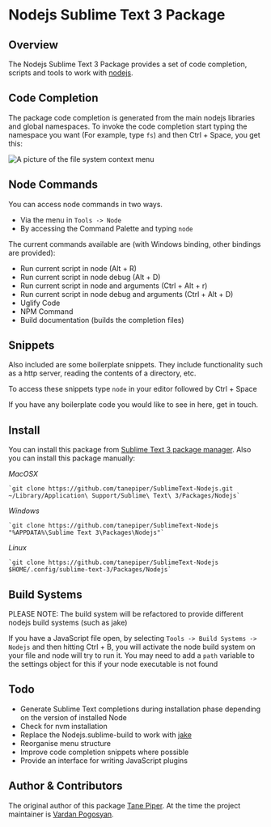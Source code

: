 Nodejs Sublime Text 3 Package
=============================

Overview
--------
The Nodejs Sublime Text 3 Package provides a set of code completion, scripts and tools to work with
[nodejs](http://nodejs.org).

Code Completion
---------------
The package code completion is generated from the main nodejs libraries and global namespaces. To invoke
the code completion start typing the namespace you want (For example, type `fs`) and then Ctrl + Space, you get this:

![A picture of the file system context menu](http://i.imgur.com/ZCFcC.png)

Node Commands
-------------
You can access node commands in two ways.

* Via the menu in `Tools -> Node`
* By accessing the Command Palette and typing `node`

The current commands available are (with Windows binding, other bindings are provided):

* Run current script in node (Alt + R)
* Run current script in node debug (Alt + D)
* Run current script in node and arguments (Ctrl + Alt + r)
* Run current script in node debug and arguments (Ctrl + Alt + D)
* Uglify Code
* NPM Command
* Build documentation (builds the completion files)

Snippets
----------------
Also included are some boilerplate snippets.  They include functionality such as a http server,
reading the contents of a directory, etc.

To access these snippets type `node` in your editor followed by Ctrl + Space

If you have any boilerplate code you would like to see in here, get in touch.

Install
-------
You can install this package from [Sublime Text 3 package manager](https://packagecontrol.io). Also you can install this package manually:

*MacOSX*

    `git clone https://github.com/tanepiper/SublimeText-Nodejs.git ~/Library/Application\ Support/Sublime\ Text\ 3/Packages/Nodejs`

*Windows*

    `git clone https://github.com/tanepiper/SublimeText-Nodejs "%APPDATA%\Sublime Text 3\Packages\Nodejs"`

*Linux*

    `git clone https://github.com/tanepiper/SublimeText-Nodejs $HOME/.config/sublime-text-3/Packages/Nodejs`

Build Systems
-------------
PLEASE NOTE: The build system will be refactored to provide different nodejs build systems (such as jake)

If you have a JavaScript file open, by selecting `Tools -> Build Systems -> Nodejs` and
then hitting Ctrl + B, you will activate the node build system on your file and node will try to run it.
You may need to add a `path` variable to the settings object for this if your node executable is not found

Todo
----
* Generate Sublime Text completions during installation phase depending on the version of installed Node
* Check for nvm installation
* Replace the Nodejs.sublime-build to work with [jake](https://github.com/mde/jake)
* Reorganise menu structure
* Improve code completion snippets where possible
* Provide an interface for writing JavaScript plugins

Author & Contributors
----------------------
The original author of this package [Tane Piper](https://github.com/tanepiper).
At the time the project maintainer is [Vardan Pogosyan](https://github.com/varp).